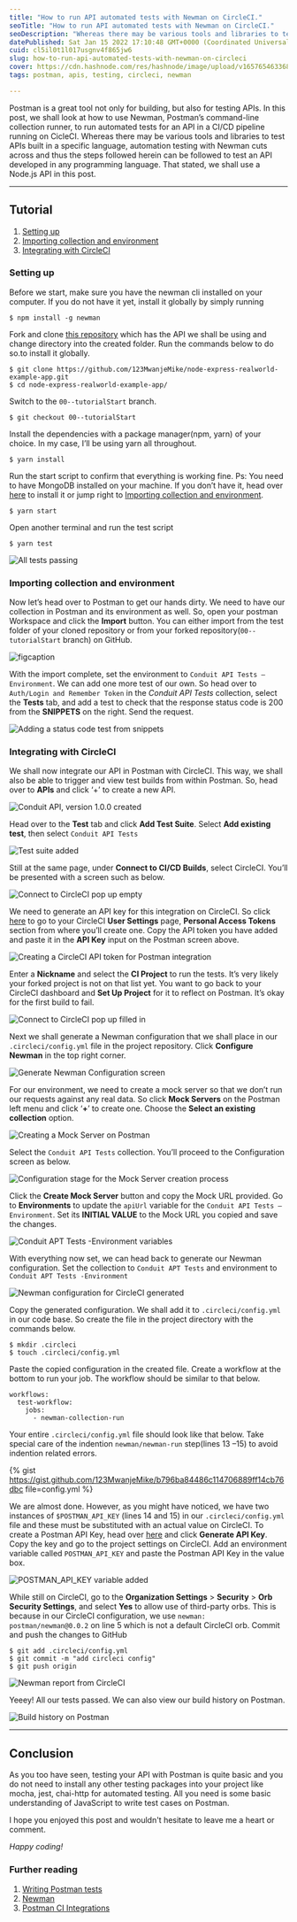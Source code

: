 ```yaml
---
title: "How to run API automated tests with Newman on CircleCI."
seoTitle: "How to run API automated tests with Newman on CircleCI."
seoDescription: "Whereas there may be various tools and libraries to test APIs built in a specific language, automation testing with Newman cuts across and thus the steps fo"
datePublished: Sat Jan 15 2022 17:10:48 GMT+0000 (Coordinated Universal Time)
cuid: cl5il0t1l017usgnv4f865jw6
slug: how-to-run-api-automated-tests-with-newman-on-circleci
cover: https://cdn.hashnode.com/res/hashnode/image/upload/v1657654633684/-fbJsaH2U.jpeg
tags: postman, apis, testing, circleci, newman

---
```


Postman is a great tool not only for building, but also for testing APIs. In this post, we shall look at how to use Newman, Postman’s command-line collection runner, to run automated tests for an API in a CI/CD pipeline running on CicleCI. Whereas there may be various tools and libraries to test APIs built in a specific language, automation testing with Newman cuts across and thus the steps followed herein can be followed to test an API developed in any programming language. That stated, we shall use a Node.js API in this post.

---

## Tutorial

1. [Setting up](#set-up)
2. [Importing collection and environment](#import-collection)
3. [Integrating with CircleCI](#intergrate-circleci)


### Setting up
<a name="set-up"></a>

Before we start, make sure you have the newman cli installed on your computer. If you do not have it yet, install it globally by simply running

```
$ npm install -g newman
```

Fork and clone [this repository](https://github.com/123MwanjeMike/node-express-realworld-example-app) which has the API we shall be using and change directory into the created folder. Run the commands below to do so.to install it globally.

```
$ git clone https://github.com/123MwanjeMike/node-express-realworld-example-app.git
$ cd node-express-realworld-example-app/
```

Switch to the `00--tutorialStart` branch.

```
$ git checkout 00--tutorialStart
```

Install the dependencies with a package manager(npm, yarn) of your choice. In my case, I’ll be using yarn all throughout.

```
$ yarn install
```

Run the start script to confirm that everything is working fine.
Ps: You need to have MongoDB installed on your machine. If you don’t have it, head over [here](https://docs.mongodb.com/guides/server/install/) to install it or jump right to [Importing collection and environment](#import-collection).

```
$ yarn start
```

Open another terminal and run the test script

```
$ yarn test
```

![All tests passing](https://cdn.hashnode.com/res/hashnode/image/upload/v1657654600648/uU4Sc320b.png)


### Importing collection and environment
<a name="import-collection"></a>

Now let’s head over to Postman to get our hands dirty. We need to have our collection in Postman and its environment as well. So, open your postman Workspace and click the **Import** button. You can either import from the test folder of your cloned repository or from your forked repository(`00--tutorialStart` branch) on GitHub.

![figcaption](https://cdn.hashnode.com/res/hashnode/image/upload/v1657654602947/Y1164XPMd.gif)

With the import complete, set the environment to `Conduit API Tests — Environment`. We can add one more test of our own. So head over to `Auth/Login and Remember Token` in the _Conduit API Tests_ collection, select the **Tests** tab, and add a test to check that the response status code is 200 from the **SNIPPETS** on the right. Send the request.

![Adding a status code test from snippets](https://cdn.hashnode.com/res/hashnode/image/upload/v1657654605618/m3TNkHoUI.gif)


### Integrating with CircleCI
<a name="intergrate-circleci"></a>

We shall now integrate our API in Postman with CircleCI. This way, we shall also be able to trigger and view test builds from within Postman. So, head over to **APIs** and click ‘+’ to create a new API.

![Conduit API, version 1.0.0 created](https://cdn.hashnode.com/res/hashnode/image/upload/v1657654607844/OdMJ5fTZq.png)

Head over to the **Test** tab and click **Add Test Suite**. Select **Add existing test**, then select `Conduit API Tests`

![Test suite added](https://cdn.hashnode.com/res/hashnode/image/upload/v1657654609758/orWNESEmo.png)

Still at the same page, under **Connect to CI/CD Builds**, select CircleCI. You’ll be presented with a screen such as below.

![Connect to CircleCI pop up empty](https://cdn.hashnode.com/res/hashnode/image/upload/v1657654611971/Ep_J_wH67.png)

We need to generate an API key for this integration on CircleCI. So click [here](https://app.circleci.com/settings/user/tokens?return-to=https%3A%2F%2Fapp.circleci.com%2Fpipelines%2Fgithub%2FBSE21-13) to go to your CircleCI **User Settings** page, **Personal Access Tokens** section from where you’ll create one. Copy the API token you have added and paste it in the **API Key** input on the Postman screen above.

![Creating a CircleCI API token for Postman integration](https://cdn.hashnode.com/res/hashnode/image/upload/v1657654614187/do8r_gvKm.png)

Enter a **Nickname** and select the **CI Project** to run the tests. It’s very likely your forked project is not on that list yet. You want to go back to your CircleCI dashboard and **Set Up Project** for it to reflect on Postman. It’s okay for the first build to fail.

![Connect to CircleCI pop up filled in](https://cdn.hashnode.com/res/hashnode/image/upload/v1657654615963/91jpENsO2.png)

Next we shall generate a Newman configuration that we shall place in our `.circleci/config.yml` file in the project repository. Click **Configure Newman** in the top right corner.

![Generate Newman Configuration screen](https://cdn.hashnode.com/res/hashnode/image/upload/v1657654617919/RxSRZh_Ly.png)

For our environment, we need to create a mock server so that we don’t run our requests against any real data. So click **Mock Servers** on the Postman left menu and click ‘**+**’ to create one. Choose the **Select an existing collection** option.

![Creating a Mock Server on Postman](https://cdn.hashnode.com/res/hashnode/image/upload/v1657654619826/uJMPtoVPP.png)

Select the `Conduit API Tests` collection. You’ll proceed to the Configuration screen as below.

![Configuration stage for the Mock Server creation process](https://cdn.hashnode.com/res/hashnode/image/upload/v1657654622079/ln27DHTIa.png)

Click the **Create Mock Server** button and copy the Mock URL provided.
Go to **Environments** to update the `apiUrl` variable for the `Conduit API Tests — Environment`. Set its **INITIAL VALUE** to the Mock URL you copied and save the changes.

![Conduit APT Tests -Environment variables](https://cdn.hashnode.com/res/hashnode/image/upload/v1657654624255/H4MchbQIr.png)

With everything now set, we can head back to generate our Newman configuration. Set the collection to `Conduit APT Tests` and environment to `Conduit APT Tests -Environment`

![Newman configuration for CircleCI generated](https://cdn.hashnode.com/res/hashnode/image/upload/v1657654626029/1Oy8BweW3.png)

Copy the generated configuration. We shall add it to `.circleci/config.yml` in our code base. So create the file in the project directory with the commands below.

```
$ mkdir .circleci
$ touch .circleci/config.yml
```

Paste the copied configuration in the created file. Create a workflow at the bottom to run your job. The workflow should be similar to that below.

```
workflows:
  test-workflow:
    jobs:
      - newman-collection-run
```

Your entire `.circleci/config.yml` file should look like that below. Take special care of the indention `newman/newman-run` step(lines 13 –15) to avoid indention related errors.

{% gist https://gist.github.com/123MwanjeMike/b796ba84486c114706889ff14cb76dbc file=config.yml %}

We are almost done. However, as you might have noticed, we have two instances of `$POSTMAN_API_KEY` (lines 14 and 15) in our `.circleci/config.yml` file and these must be substituted with an actual value on CircleCI. To create a Postman API Key, head over [here](https://go.postman.co/settings/me/api-keys) and click **Generate API Key**. Copy the key and go to the project settings on CircleCI. Add an environment variable called `POSTMAN_API_KEY` and paste the Postman API Key in the value box.

![POSTMAN_API_KEY variable added](https://cdn.hashnode.com/res/hashnode/image/upload/v1657654628025/JEathyw21.png)

While still on CircleCI, go to the **Organization Settings** > **Security** > **Orb Security Settings**, and select **Yes** to allow use of third-party orbs. This is because in our CircleCI configuration, we use `newman: postman/newman@0.0.2` on line 5 which is not a default CircleCI orb.
Commit and push the changes to GitHub

```
$ git add .circleci/config.yml
$ git commit -m "add circleci config"
$ git push origin 
```

![Newman report from CircleCI](https://cdn.hashnode.com/res/hashnode/image/upload/v1657654629953/iZf4fSi18.png)

Yeeey!
All our tests passed. We can also view our build history on Postman.

![Build history on Postman](https://cdn.hashnode.com/res/hashnode/image/upload/v1657654631817/9-DDebPCC.png)

---

## Conclusion

As you too have seen, testing your API with Postman is quite basic and you do not need to install any other testing packages into your project like mocha, jest, chai-http for automated testing. All you need is some basic understanding of JavaScript to write test cases on Postman.

I hope you enjoyed this post and wouldn't hesitate to leave me a heart or comment.

_Happy coding!_

### Further reading

1. [Writing Postman tests](https://learning.postman.com/docs/writing-scripts/test-scripts/)
2. [Newman](https://www.npmjs.com/package/newman)
3. [Postman CI Integrations](https://learning.postman.com/docs/integrations/ci-integrations/)